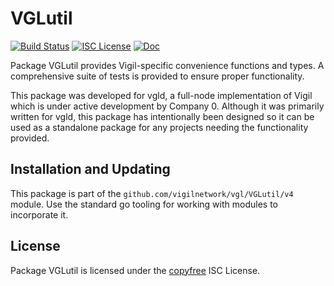 VGLutil
=======


[![Build Status](https://github.com/vigilnetwork/vgl/workflows/Build%20and%20Test/badge.svg)](https://github.com/vigilnetwork/vgl/actions)
[![ISC License](https://img.shields.io/badge/license-ISC-blue.svg)](http://copyfree.org)
[![Doc](https://img.shields.io/badge/doc-reference-blue.svg)](https://pkg.go.dev/github.com/vigilnetwork/vgl/VGLutil/v4)

Package VGLutil provides Vigil-specific convenience functions and types.
A comprehensive suite of tests is provided to ensure proper functionality.

This package was developed for vgld, a full-node implementation of Vigil which
is under active development by Company 0.  Although it was primarily written for
vgld, this package has intentionally been designed so it can be used as a
standalone package for any projects needing the functionality provided.

## Installation and Updating

This package is part of the `github.com/vigilnetwork/vgl/VGLutil/v4` module.  Use the
standard go tooling for working with modules to incorporate it.

## License

Package VGLutil is licensed under the [copyfree](http://copyfree.org) ISC
License.
